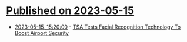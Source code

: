 # [Published on 2023-05-15](index.md)

* [2023-05-15, 15:20:00](https://yro.slashdot.org/story/23/05/15/1516245/tsa-tests-facial-recognition-technology-to-boost-airport-security?utm_source=rss1.0mainlinkanon&utm_medium=feed) - [TSA Tests Facial Recognition Technology To Boost Airport Security](https://yro.slashdot.org/story/23/05/15/1516245/tsa-tests-facial-recognition-technology-to-boost-airport-security?utm_source=rss1.0mainlinkanon&utm_medium=feed)
